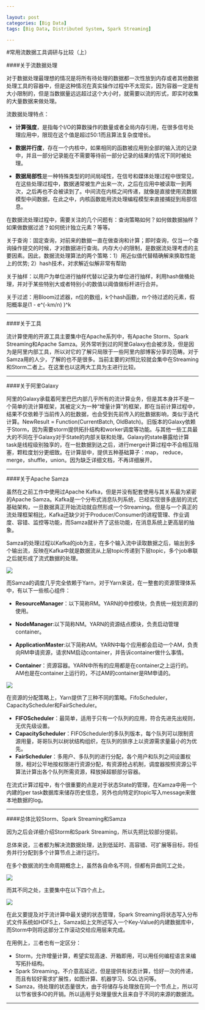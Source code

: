 ```yaml
---

layout: post
categories: [Big Data]
tags: [Big Data, Distributed System, Spark Streaming]

---
```

#常用流数据工具调研与比较（上）

####关于流数据处理

对于数据处理最理想的情况是将所有待处理的数据都一次性放到内存或者其他数据处理工具的容器中，但是这种情况在真实操作过程中不太现实，因为容器一定是有大小限制的，但是当数据量远远超过这个大小时，就需要以流的形式，即实时收集的大量数据来做处理。


流数据处理特点：

- **计算强度**，是指每个I/O的算数操作的数量或者全局内存引用，在很多信号处理应用中，限现在这个值是超过50:1而且算法复杂度增长。

- **数据并行度**，存在一个内核中，如果相同的函数被应用到全部的输入流的记录中，并且一部分记录能在不需要等待前一部分记录的结果的情况下同时被处理。

- **数据局部性**是一种特殊类型的时间局域性，在信号和媒体处理过程中很常见，在这些处理过程中，数据通常被生产出来一次，之后在应用中被读取一到两次，之后再也不会被读到了。中间流在内核之间传递，就像是直接使用流数据模型中间数据，在此之中，内核函数能用流处理编程模型来直接捕捉到局部信息。

在数据流处理过程中，需要关注的几个问题有：查询策略如何？如何做数据抽样？如果做数据过滤？如何统计独立元素？等等。

关于查询：固定查询，对前来的数据一直在做查询和计算；即时查询，仅当一个查询操作提交的时候，才对数据进行查询。内存大小的限制，是数据流处理考虑的主要因素。因此，数据流处理算法的两个策略：1）用近似值代替精确解来换取性能上的优势; 2）hash技术，对求解近似解非常有帮助

关于抽样：以用户为单位进行抽样代替以记录为单位进行抽样，利用hash做桶处理，并对于某些特别大或者特别小的数值以阈值做标杆进行合并。

关于过滤：用Bloom过滤器，n位的数组，k个hash函数，m个待过滤的元素，假阳概率是(1 - e^(-km/n) )^k

- - - 

####关于工具

流计算使用的开源工具主要集中在Apache系列中，有Apache Storm、Spark Streaming和Apache Samza。另外常听到过的阿里Galaxy也会被涉及，但是因为是阿里内部工具，所以对它的了解只局限于一些阿里内部博客分享的范畴。对于Samza用的人少，了解的也不是很多。当前主要的对照比较就会集中在Streaming和Storm二者上。在这里也以这两大工具为主进行比较。

- - -

####关于阿里Galaxy

阿里的Galaxy承载着阿里巴巴内部几乎所有的流计算业务，但是其本身并不是一个简单的流计算框架，其被定义为一种“增量计算”的框架，即在当前计算过程中，结果不仅依赖于当前传入的批数据，也会受到先前传入的批数据影响，类似于迭代计算。NewResult = Function(CurrentBatch, OldBatch)。旧版本的Galaxy依赖于Storm，因为需要storm提供拓扑结构和worker调度等功能。与其他一些工具最大的不同在于Galaxy对于State的内部关联和处理。Galaxy的state暴露给计算task是线程级别独享的，在一批数据到达之后，进行merge计算过程中不会相互阻塞，颗粒度划分更细致。在计算层中，提供五种基础算子：map， reduce，merge，shuffle，union。因为缺乏详细文档，不再详细展开。

- - -

####关于Apache Samza

虽然在之前工作中使用过Apache Kafka，但是并没有配套使用与其关系最为紧密的Apache Samza。Kafka是一个分布式消息队列系统，已经实现很多底层的流式基础架构，一旦数据真正开始流动就自然形成一个Streaming。但是与一个真正的流处理框架相比，Kafka还缺少对于Producer/Consumer的进程管理、作业调度、容错、监控等功能，而Samza就补齐了这些功能，在消息系统上更高层的抽象。

Samza的处理过程以Kafka的job为主，在多个输入流中读取数据之后，输出到多个输出流，反映在Kafka中就是数据流从上层topic传递到下层topic，多个job串联之后就形成了流式数据的处理。

![](https://raw.githubusercontent.com/kkkelsey/kkkelsey.github.io/master/_images/20130927100812234.png)
 
而Samza的调度几乎完全依赖于Yarn，对于Yarn来说，在一整套的资源管理体系中，有以下一些核心组件：

- **ResourceManager**：以下简称RM。YARN的中控模块，负责统一规划资源的使用。

- **NodeManager**:以下简称NM。YARN的资源结点模块，负责启动管理container。

- **ApplicationMaster**:以下简称AM。YARN中每个应用都会启动一个AM，负责向RM申请资源，请求NM启动container，并告诉container做什么事情。

- **Container**：资源容器。YARN中所有的应用都是在container之上运行的。AM也是在container上运行的，不过AM的container是RM申请的。

![](https://raw.githubusercontent.com/kkkelsey/kkkelsey.github.io/master/_images/resource_manager-1024x759.png)

在资源的分配策略上，Yarn提供了三种不同的策略。FifoScheduler，CapacityScheduler和FairScheduler。

- **FIFOScheduler**：最简单，适用于只有一个队列的应用，符合先进先出规则，无优先级设置。
- **CapacityScheduler**：FIFOScheduler的多队列版本，每个队列可以限制资源用量，哥哥队列以树状结构组织，在队列的排序上以资源需求量最小的为优先。
- **FairScheduler**：多用户、多队列的进行分配，各个用户和队列之间设置权限，相对公平地按权限进行资源分配，有资源抢占机制，调度器按照资源公平算法计算出各个队列所需资源，释放掉超额部分容器。

在流式计算过程中，有个很重要的点是对于状态State的管理，在Kamza中用一个内建的per task数据库来储存历史信息，另外也向特定的topic写入message来做本地数据的log。

- - -

####总体比较Storm、Spark Streaming和Samza

因为之后会详细介绍Storm和Spark Streaming，所以先把比较部分提前。

总体来说，三者都为解决流数据处理，达到低延时、高容错、可扩展等目标，将任务并行分配到多个计算节点上进行运行。

在多个数据流的生命周期概念上，虽然各自命名不同，但都有异曲同工之处，

![](https://raw.githubusercontent.com/kkkelsey/kkkelsey.github.io/master/_images/wKiom1UGfxnwPgWbAAGKD5FiNog292.jpg)

而其不同之处，主要集中在以下四个点上。

![](https://raw.githubusercontent.com/kkkelsey/kkkelsey.github.io/master/_images/wKioL1UGgEqSJAKpAAKVu6KtldQ537.jpg)

在此又要提及对于流计算中最关键的状态管理，Spark Streaming将状态写入分布式文件系统如HDFS上，Samza如上文所述写入一个Key-Value的内建数据库中，而Storm中则将这部分工作滚动交给应用层来完成。

在用例上，三者也有一定区分：

- Storm，允许增量计算，希望实现高速、开箱即用，可以用任何编程语言来编写拓扑结构。
- Spark Streaming，不介意高延迟，但是提供有状态计算，恰好一次的传递，而且有较好需求扩展性，如图计算、机器学习、SQL访问等。
- Samza，待处理的状态量很大，由于将储存与处理放在同一个节点上，所以可以节省很多IO的开销。所以适用于处理量很大且来自于不同的来源的数据流。

- - -





